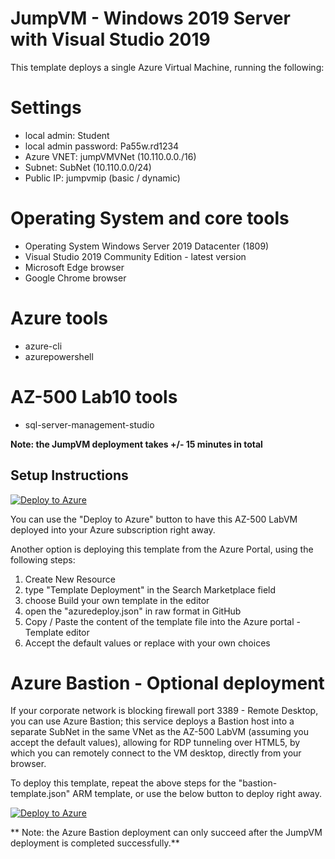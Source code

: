 # JumpVM - Windows 2019 Server with Visual Studio 2019 

This template deploys a single Azure Virtual Machine, running the following:

# Settings
- local admin: Student
- local admin password: Pa55w.rd1234
- Azure VNET: jumpVMVNet (10.110.0.0./16)
- Subnet: SubNet (10.110.0.0/24)
- Public IP: jumpvmip (basic / dynamic)

# Operating System and core tools
- Operating System Windows Server 2019 Datacenter (1809)
- Visual Studio 2019 Community Edition - latest version
- Microsoft Edge browser 
- Google Chrome browser

# Azure tools
- azure-cli 
- azurepowershell 

# AZ-500 Lab10 tools
- sql-server-management-studio 

**Note: the JumpVM deployment takes +/- 15 minutes in total**

## Setup Instructions ##

[![Deploy to Azure](https://aka.ms/deploytoazurebutton)](https://portal.azure.com/#create/Microsoft.Template/uri/https%3A%2F%2Fraw.githubusercontent.com%2Fpdtit%2FARMTemplates%2Fmaster%2FAZ-500-Lab10VM%2Fazuredeploy.json)

You can use the "Deploy to Azure" button to have this AZ-500 LabVM deployed into your Azure subscription right away. 

Another option is deploying this template from the Azure Portal, using the following steps:
1. Create New Resource
2. type "Template Deployment" in the Search Marketplace field
3. choose Build your own template in the editor
4. open the "azuredeploy.json" in raw format in GitHub 
5. Copy / Paste the content of the template file into the Azure portal - Template editor
6. Accept the default values or replace with your own choices

# Azure Bastion - Optional deployment

If your corporate network is blocking firewall port 3389 - Remote Desktop, you can use Azure Bastion; this service deploys a Bastion host into a separate SubNet in the same VNet as the AZ-500 LabVM (assuming you accept the default values), allowing for RDP tunneling over HTML5, by which you can remotely connect to the VM desktop, directly from your browser.

To deploy this template, repeat the above steps for the "bastion-template.json" ARM template, or use the below button to deploy right away.

[![Deploy to Azure](https://aka.ms/deploytoazurebutton)](https://portal.azure.com/#create/Microsoft.Template/uri/https%3A%2F%2Fraw.githubusercontent.com%2Fpdtit%2FARMTemplates%2Fmaster%2FAZ-500-Lab10VM%2Fbastion-template.json)

** Note: the Azure Bastion deployment can only succeed after the JumpVM deployment is completed successfully.**